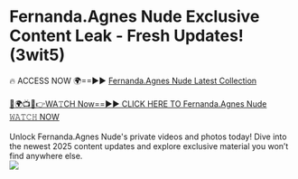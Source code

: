 # Fernanda.Agnes Nude Exclusive Content Leak - Fresh Updates! (3wit5)

🔥 ACCESS NOW 🌍==►► <a href="https://tinyurl.com/yc657z5k" rel="nofollow">Fernanda.Agnes Nude Latest Collection</a>
<br><br>
[🔴🌍📺📱👉WA𝚃CH Now==►► CLICK HERE TO Fernanda.Agnes Nude 𝚆𝙰𝚃𝙲𝙷 NOW](https://tinyurl.com/yc657z5k)
<br><br>
Unlock Fernanda.Agnes Nude's private videos and photos today! Dive into the newest 2025 content updates and explore exclusive material you won’t find anywhere else.
<br>
<a href="https://tinyurl.com/yc657z5k" rel="nofollow" data-target="animated-image.originalLink"><img src="https://camo.githubusercontent.com/8a4f000d20f83aca3bf7ec5f350d767afa0574a8a352519fd8cfa583a6f93a33/68747470733a2f2f692e696d6775722e636f6d2f644a486b345a712e676966" data-canonical-src="https://i.imgur.com/dJHk4Zq.gif" style="max-width: 100%; display: inline-block;" data-target="animated-image.originalImage"></a>
<br>
